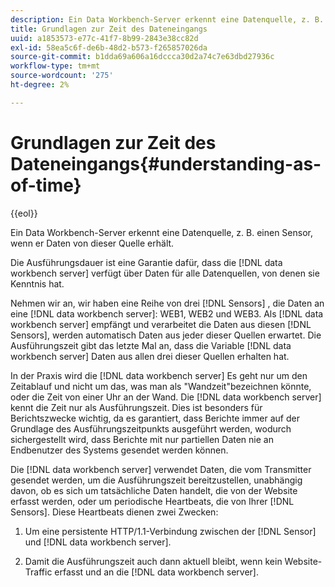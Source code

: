```yaml
---
description: Ein Data Workbench-Server erkennt eine Datenquelle, z. B. einen Sensor, wenn er Daten von dieser Quelle erhält.
title: Grundlagen zur Zeit des Dateneingangs
uuid: a1853573-e77c-41f7-8b99-2843e38cc82d
exl-id: 58ea5c6f-de6b-48d2-b573-f265857026da
source-git-commit: b1dda69a606a16dccca30d2a74c7e63dbd27936c
workflow-type: tm+mt
source-wordcount: '275'
ht-degree: 2%

---
```


# Grundlagen zur Zeit des Dateneingangs{#understanding-as-of-time}

{{eol}}

Ein Data Workbench-Server erkennt eine Datenquelle, z. B. einen Sensor, wenn er Daten von dieser Quelle erhält.

Die Ausführungsdauer ist eine Garantie dafür, dass die [!DNL data workbench server] verfügt über Daten für alle Datenquellen, von denen sie Kenntnis hat.

Nehmen wir an, wir haben eine Reihe von drei [!DNL Sensors] , die Daten an eine [!DNL data workbench server]: WEB1, WEB2 und WEB3. Als [!DNL data workbench server] empfängt und verarbeitet die Daten aus diesen [!DNL Sensors], werden automatisch Daten aus jeder dieser Quellen erwartet. Die Ausführungszeit gibt das letzte Mal an, dass die Variable [!DNL data workbench server] Daten aus allen drei dieser Quellen erhalten hat.

In der Praxis wird die [!DNL data workbench server] Es geht nur um den Zeitablauf und nicht um das, was man als &quot;Wandzeit&quot;bezeichnen könnte, oder die Zeit von einer Uhr an der Wand. Die [!DNL data workbench server] kennt die Zeit nur als Ausführungszeit. Dies ist besonders für Berichtszwecke wichtig, da es garantiert, dass Berichte immer auf der Grundlage des Ausführungszeitpunkts ausgeführt werden, wodurch sichergestellt wird, dass Berichte mit nur partiellen Daten nie an Endbenutzer des Systems gesendet werden können.

Die [!DNL data workbench server] verwendet Daten, die vom Transmitter gesendet werden, um die Ausführungszeit bereitzustellen, unabhängig davon, ob es sich um tatsächliche Daten handelt, die von der Website erfasst werden, oder um periodische Heartbeats, die von Ihrer [!DNL Sensors]. Diese Heartbeats dienen zwei Zwecken:

1. Um eine persistente HTTP/1.1-Verbindung zwischen der [!DNL Sensor] und [!DNL data workbench server].

1. Damit die Ausführungszeit auch dann aktuell bleibt, wenn kein Website-Traffic erfasst und an die [!DNL data workbench server].

